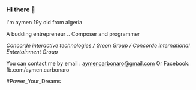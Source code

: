 ### Hi there 👋
I'm aymen 
19y old from algeria 

A budding entrepreneur .. Composer and programmer 

*Concorde interactive technologies / Green Group / Concorde international Entertainment Group*

You can contact me by email : aymencarbonaro@gmail.com
Or Facebook: fb.com/aymen.carbonaro

#Power_Your_Dreams
<!--
**AymenStudios/AymenStudios** is a ✨ _special_ ✨ repository because its `README.md` (this file) appears on your GitHub profile.

Here are some ideas to get you started:

- 🔭 I’m currently working on ...
- 🌱 I’m currently learning ...
- 👯 I’m looking to collaborate on ...
- 🤔 I’m looking for help with ...
- 💬 Ask me about ...
- 📫 How to reach me: ...
- 😄 Pronouns: ...
- ⚡ Fun fact: ...
-->
